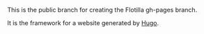 This is the public branch for creating the Flotilla gh-pages branch.

It is the framework for a website generated by [Hugo](https://gohugo.io/).
